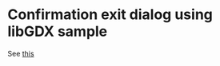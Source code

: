 # Confirmation exit dialog using libGDX sample

See [this](http://carlorodriguez.github.io/blog/2015/06/21/how-to-implement-an-exit-dialog-with-libgdx/)
